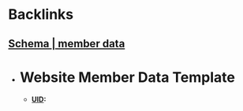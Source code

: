 
# Backlinks
## [Schema | member data](<Schema | member data.md>)
- # Website Member Data Template
    - **[UID](<UID.md>):**

